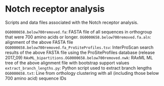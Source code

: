 # Notch receptor analysis

Scripts and data files associated with the Notch receptor analysis.

`OG0000658.below700removed.fa`: FASTA file of all sequences in orthogroup that were 700 amino acids or longer. 
`OG0000658.below700removed.fa.aln`: alignment of the above FASTA file
`OG0000658.below700removed.fa_ProSiteProfiles.tsv`: InterProScan search results of the above FASTA file using the ProSiteProfiles database (release 2017_09)
`RAxML_bipartitions.OG0000658.below700removed.nwk`: RAxML ML tree of the above alignment file with bootstrap support values 
`extract_branch_lengths.py`: Python script used to extract branch lengths
`OG0000658.txt`: Line from orthology clustering with all (including those below 700 amino acid) sequence IDs  
